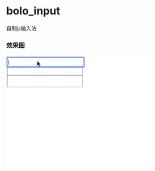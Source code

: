 # bolo_input
自制js输入法

### 效果图
![message](https://github.com/Markbolo/bolo_input/blob/master/bolo_input.gif)
